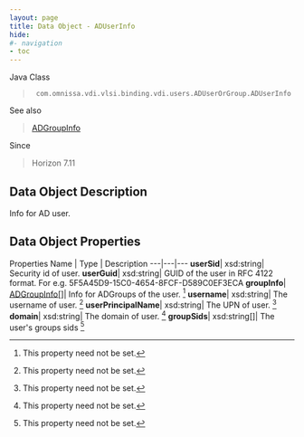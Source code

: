 ```yaml
---
layout: page
title: Data Object - ADUserInfo
hide:
#- navigation
- toc
---
```






Java Class
> ` com.omnissa.vdi.vlsi.binding.vdi.users.ADUserOrGroup.ADUserInfo`

See also
> [ADGroupInfo](vdi.users.ADUserOrGroup.ADGroupInfo.md)

Since
> Horizon 7.11


## Data Object Description

Info for AD user.

## Data Object Properties
Properties
Name |  Type |  Description
---|---|---
**userSid**|  xsd:string|  Security id of user.
**userGuid**|  xsd:string|  GUID of the user in RFC 4122 format. For e.g. 5F5A45D9-15C0-4654-8FCF-D589C0EF3ECA
**groupInfo**| [ADGroupInfo[]](vdi.users.ADUserOrGroup.ADGroupInfo.md)|  Info for ADGroups of the user. [^1]
**username**|  xsd:string|  The username of user. [^1]
**userPrincipalName**|  xsd:string|  The UPN of user. [^1]
**domain**|  xsd:string|  The domain of user. [^1]
**groupSids**|  xsd:string[]|  The user's groups sids [^1]


 


[^1]: This property need not be set.
